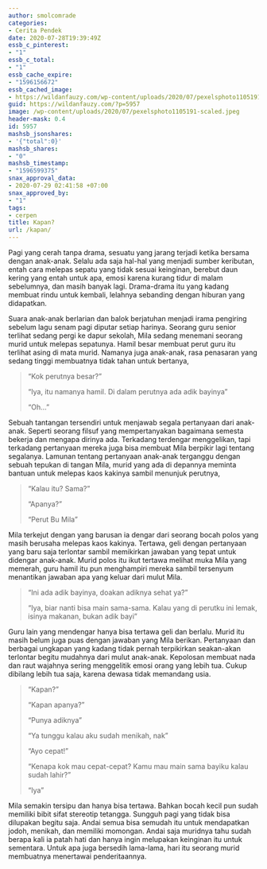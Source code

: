 ```yaml
---
author: smolcomrade
categories:
- Cerita Pendek
date: 2020-07-28T19:39:49Z
essb_c_pinterest:
- "1"
essb_c_total:
- "1"
essb_cache_expire:
- "1596156672"
essb_cached_image:
- https://wildanfauzy.com/wp-content/uploads/2020/07/pexelsphoto1105191-scaled.jpeg
guid: https://wildanfauzy.com/?p=5957
image: /wp-content/uploads/2020/07/pexelsphoto1105191-scaled.jpeg
header-mask: 0.4
id: 5957
mashsb_jsonshares:
- '{"total":0}'
mashsb_shares:
- "0"
mashsb_timestamp:
- "1596599375"
snax_approval_data:
- 2020-07-29 02:41:58 +07:00
snax_approved_by:
- "1"
tags:
- cerpen
title: Kapan?
url: /kapan/
---
```


Pagi yang cerah tanpa drama, sesuatu yang jarang terjadi ketika bersama dengan anak-anak. Selalu ada saja hal-hal yang menjadi sumber keributan, entah cara melepas sepatu yang tidak sesuai keinginan, berebut daun kering yang entah untuk apa, emosi karena kurang tidur di malam sebelumnya, dan masih banyak lagi. Drama-drama itu yang kadang membuat rindu untuk kembali, lelahnya sebanding dengan hiburan yang didapatkan.

Suara anak-anak berlarian dan balok berjatuhan menjadi irama pengiring sebelum lagu senam pagi diputar setiap harinya. Seorang guru senior terlihat sedang pergi ke dapur sekolah, Mila sedang menemani seorang murid untuk melepas sepatunya. Hamil besar membuat perut guru itu terlihat asing di mata murid. Namanya juga anak-anak, rasa penasaran yang sedang tinggi membuatnya tidak tahan untuk bertanya,

> “Kok perutnya besar?”
> 
> “Iya, itu namanya hamil. Di dalam perutnya ada adik bayinya”
> 
> “Oh…”

Sebuah tantangan tersendiri untuk menjawab segala pertanyaan dari anak-anak. Seperti seorang filsuf yang mempertanyakan bagaimana semesta bekerja dan mengapa dirinya ada. Terkadang terdengar menggelikan, tapi terkadang pertanyaan mereka juga bisa membuat Mila berpikir lagi tentang segalanya. Lamunan tentang pertanyaan anak-anak terganggu dengan sebuah tepukan di tangan Mila, murid yang ada di depannya meminta bantuan untuk melepas kaos kakinya sambil menunjuk perutnya,

> “Kalau itu? Sama?”
> 
> “Apanya?”
> 
> “Perut Bu Mila”

Mila terkejut dengan yang barusan ia dengar dari seorang bocah polos yang masih berusaha melepas kaos kakinya. Tertawa, geli dengan pertanyaan yang baru saja terlontar sambil memikirkan jawaban yang tepat untuk didengar anak-anak. Murid polos itu ikut tertawa melihat muka Mila yang memerah, guru hamil itu pun menghampiri mereka sambil tersenyum menantikan jawaban apa yang keluar dari mulut Mila.

> “Ini ada adik bayinya, doakan adiknya sehat ya?”
> 
> “Iya, biar nanti bisa main sama-sama. Kalau yang di perutku ini lemak, isinya makanan, bukan adik bayi”

Guru lain yang mendengar hanya bisa tertawa geli dan berlalu. Murid itu masih belum juga puas dengan jawaban yang Mila berikan. Pertanyaan dan berbagai ungkapan yang kadang tidak pernah terpikirkan seakan-akan terlontar begitu mudahnya dari mulut anak-anak. Kepolosan membuat nada dan raut wajahnya sering menggelitik emosi orang yang lebih tua. Cukup dibilang lebih tua saja, karena dewasa tidak memandang usia.

> “Kapan?”
> 
> “Kapan apanya?”
> 
> “Punya adiknya”
> 
> “Ya tunggu kalau aku sudah menikah, nak”
> 
> “Ayo cepat!”
> 
> “Kenapa kok mau cepat-cepat? Kamu mau main sama bayiku kalau sudah lahir?”
> 
> “Iya”

Mila semakin tersipu dan hanya bisa tertawa. Bahkan bocah kecil pun sudah memiliki bibit sifat stereotip tetangga. Sungguh pagi yang tidak bisa dilupakan begitu saja. Andai semua bisa semudah itu untuk mendapatkan jodoh, menikah, dan memiliki momongan. Andai saja muridnya tahu sudah berapa kali ia patah hati dan hanya ingin melupakan keinginan itu untuk sementara. Untuk apa juga bersedih lama-lama, hari itu seorang murid membuatnya menertawai penderitaannya.